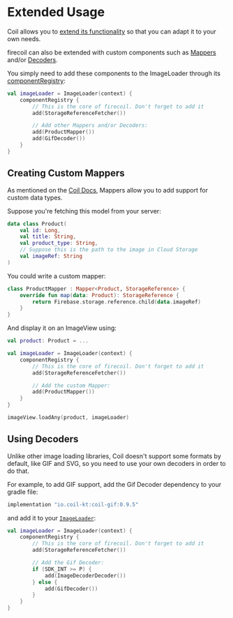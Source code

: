 # Extended Usage

Coil allows you to [extend its functionality](https://coil-kt.github.io/coil/image_pipeline/) so that
 you can adapt it to your own needs.

firecoil can also be extended with custom components such as [Mappers](https://coil-kt.github.io/coil/api/coil-base/coil.map/-mapper)
 and/or [Decoders](https://coil-kt.github.io/coil/api/coil-base/coil.decode/-decoder).

You simply need to add these components to the ImageLoader through its [componentRegistry](https://coil-kt.github.io/coil/api/coil-base/coil/-component-registry):

```kotlin
val imageLoader = ImageLoader(context) {
    componentRegistry {
        // This is the core of firecoil. Don't forget to add it
        add(StorageReferenceFetcher())

        // Add other Mappers and/or Decoders:
        add(ProductMapper())
        add(GifDecoder())
    }
}
```

## Creating Custom Mappers

As mentioned on the [Coil Docs](https://coil-kt.github.io/coil/image_pipeline/#mappers),
 Mappers allow you to add support for custom data types.

Suppose you're fetching this model from your server:

```kotlin
data class Product(
    val id: Long,
    val title: String,
    val product_type: String,
    // Suppose this is the path to the image in Cloud Storage
    val imageRef: String
)
```

You could write a custom mapper:

```kotlin
class ProductMapper : Mapper<Product, StorageReference> {
    override fun map(data: Product): StorageReference {
        return Firebase.storage.reference.child(data.imageRef)
    }
}
```

And display it on an ImageView using:

```kotlin
val product: Product = ...

val imageLoader = ImageLoader(context) {
    componentRegistry {
        // This is the core of firecoil. Don't forget to add it
        add(StorageReferenceFetcher())

        // Add the custom Mapper:
        add(ProductMapper())
    }
}

imageView.loadAny(product, imageLoader)
```

## Using Decoders

Unlike other image loading libraries, Coil doesn't support some formats by default, like GIF and SVG,
 so you need to use your own decoders in order to do that.

For example, to add GIF support, add the Gif Decoder dependency to your gradle file:

```gradle
implementation "io.coil-kt:coil-gif:0.9.5"
```

and add it to your [`ImageLoader`](https://coil-kt.github.io/coil/image_loaders/):

```kotlin
val imageLoader = ImageLoader(context) {
    componentRegistry {
        // This is the core of firecoil. Don't forget to add it
        add(StorageReferenceFetcher())

        // Add the Gif Decoder:
        if (SDK_INT >= P) {
            add(ImageDecoderDecoder())
        } else {
            add(GifDecoder())
        }
    }
}
```
